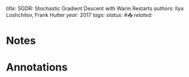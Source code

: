 *title:* SGDR: Stochastic Gradient Descent with Warm Restarts
*authors:* Ilya Loshchilov, Frank Hutter
*year:* 2017
*tags:* 
*status:* #📥
*related:*

# Notes 

# Annotations